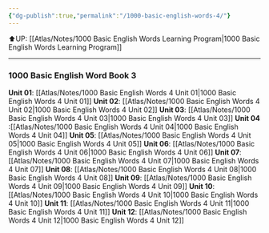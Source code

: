 ```yaml
---
{"dg-publish":true,"permalink":"/1000-basic-english-words-4/"}
---
```


⬆️UP: [[Atlas/Notes/1000 Basic English Words Learning Program\|1000 Basic English Words Learning Program]]

---
### 1000 Basic English Word Book 3
**Unit 01**: [[Atlas/Notes/1000 Basic English Words 4 Unit 01\|1000 Basic English Words 4 Unit 01]]
**Unit 02**: [[Atlas/Notes/1000 Basic English Words 4 Unit 02\|1000 Basic English Words 4 Unit 02]]
**Unit 03**: [[Atlas/Notes/1000 Basic English Words 4 Unit 03\|1000 Basic English Words 4 Unit 03]]
**Unit 04** :[[Atlas/Notes/1000 Basic English Words 4 Unit 04\|1000 Basic English Words 4 Unit 04]]
**Unit 05**: [[Atlas/Notes/1000 Basic English Words 4 Unit 05\|1000 Basic English Words 4 Unit 05]]
**Unit 06**: [[Atlas/Notes/1000 Basic English Words 4 Unit 06\|1000 Basic English Words 4 Unit 06]]
**Unit 07**: [[Atlas/Notes/1000 Basic English Words 4 Unit 07\|1000 Basic English Words 4 Unit 07]]
**Unit 08**: [[Atlas/Notes/1000 Basic English Words 4 Unit 08\|1000 Basic English Words 4 Unit 08]]
**Unit 09**: [[Atlas/Notes/1000 Basic English Words 4 Unit 09\|1000 Basic English Words 4 Unit 09]]
**Unit 10**: [[Atlas/Notes/1000 Basic English Words 4 Unit 10\|1000 Basic English Words 4 Unit 10]]
**Unit 11**: [[Atlas/Notes/1000 Basic English Words 4 Unit 11\|1000 Basic English Words 4 Unit 11]]
**Unit 12**: [[Atlas/Notes/1000 Basic English Words 4 Unit 12\|1000 Basic English Words 4 Unit 12]]